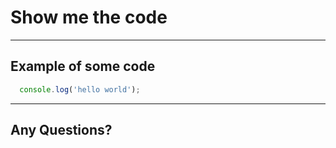 # Show me the code
---

## Example of some code
```js
  console.log('hello world');
```
---

## Any Questions?
